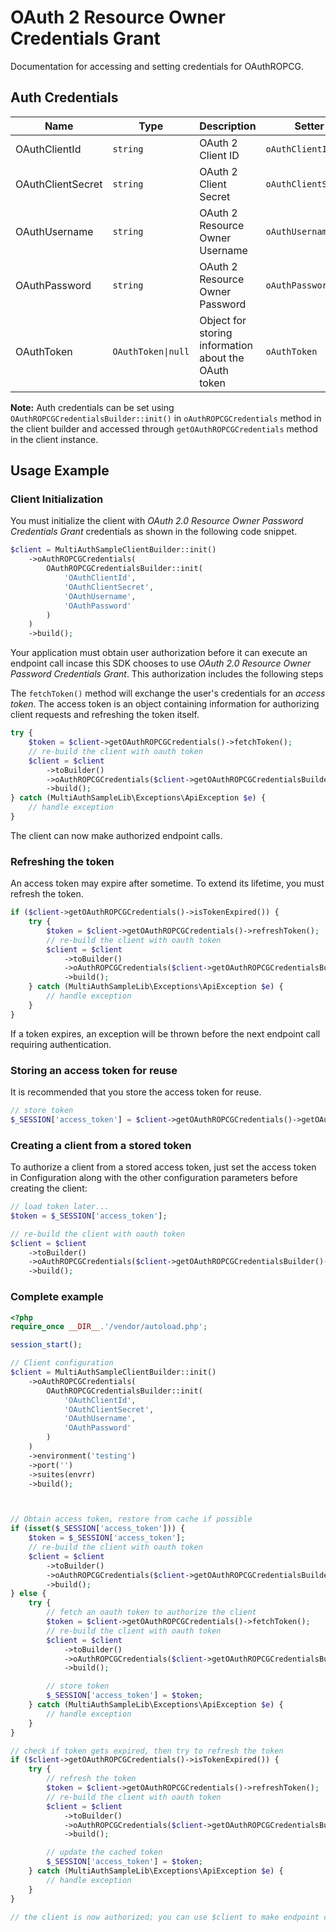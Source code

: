 
# OAuth 2 Resource Owner Credentials Grant



Documentation for accessing and setting credentials for OAuthROPCG.

## Auth Credentials

| Name | Type | Description | Setter | Getter |
|  --- | --- | --- | --- | --- |
| OAuthClientId | `string` | OAuth 2 Client ID | `oAuthClientId` | `getOAuthClientId()` |
| OAuthClientSecret | `string` | OAuth 2 Client Secret | `oAuthClientSecret` | `getOAuthClientSecret()` |
| OAuthUsername | `string` | OAuth 2 Resource Owner Username | `oAuthUsername` | `getOAuthUsername()` |
| OAuthPassword | `string` | OAuth 2 Resource Owner Password | `oAuthPassword` | `getOAuthPassword()` |
| OAuthToken | `OAuthToken\|null` | Object for storing information about the OAuth token | `oAuthToken` | `getOAuthToken()` |



**Note:** Auth credentials can be set using `OAuthROPCGCredentialsBuilder::init()` in `oAuthROPCGCredentials` method in the client builder and accessed through `getOAuthROPCGCredentials` method in the client instance.

## Usage Example

### Client Initialization

You must initialize the client with *OAuth 2.0 Resource Owner Password Credentials Grant* credentials as shown in the following code snippet.

```php
$client = MultiAuthSampleClientBuilder::init()
    ->oAuthROPCGCredentials(
        OAuthROPCGCredentialsBuilder::init(
            'OAuthClientId',
            'OAuthClientSecret',
            'OAuthUsername',
            'OAuthPassword'
        )
    )
    ->build();
```



Your application must obtain user authorization before it can execute an endpoint call incase this SDK chooses to use *OAuth 2.0 Resource Owner Password Credentials Grant*. This authorization includes the following steps

The `fetchToken()` method will exchange the user's credentials for an *access token*. The access token is an object containing information for authorizing client requests and refreshing the token itself.

```php
try {
    $token = $client->getOAuthROPCGCredentials()->fetchToken();
    // re-build the client with oauth token
    $client = $client
        ->toBuilder()
        ->oAuthROPCGCredentials($client->getOAuthROPCGCredentialsBuilder()->oAuthToken($token))
        ->build();
} catch (MultiAuthSampleLib\Exceptions\ApiException $e) {
    // handle exception
}
```

The client can now make authorized endpoint calls.

### Refreshing the token

An access token may expire after sometime. To extend its lifetime, you must refresh the token.

```php
if ($client->getOAuthROPCGCredentials()->isTokenExpired()) {
    try {
        $token = $client->getOAuthROPCGCredentials()->refreshToken();
        // re-build the client with oauth token
        $client = $client
            ->toBuilder()
            ->oAuthROPCGCredentials($client->getOAuthROPCGCredentialsBuilder()->oAuthToken($token))
            ->build();
    } catch (MultiAuthSampleLib\Exceptions\ApiException $e) {
        // handle exception
    }
}
```

If a token expires, an exception will be thrown before the next endpoint call requiring authentication.

### Storing an access token for reuse

It is recommended that you store the access token for reuse.

```php
// store token
$_SESSION['access_token'] = $client->getOAuthROPCGCredentials()->getOAuthToken();
```

### Creating a client from a stored token

To authorize a client from a stored access token, just set the access token in Configuration along with the other configuration parameters before creating the client:

```php
// load token later...
$token = $_SESSION['access_token'];

// re-build the client with oauth token
$client = $client
    ->toBuilder()
    ->oAuthROPCGCredentials($client->getOAuthROPCGCredentialsBuilder()->oAuthToken($token))
    ->build();
```

### Complete example



```php
<?php
require_once __DIR__.'/vendor/autoload.php';

session_start();

// Client configuration
$client = MultiAuthSampleClientBuilder::init()
    ->oAuthROPCGCredentials(
        OAuthROPCGCredentialsBuilder::init(
            'OAuthClientId',
            'OAuthClientSecret',
            'OAuthUsername',
            'OAuthPassword'
        )
    )
    ->environment('testing')
    ->port('')
    ->suites(envrr)
    ->build();



// Obtain access token, restore from cache if possible
if (isset($_SESSION['access_token'])) {
    $token = $_SESSION['access_token'];
    // re-build the client with oauth token
    $client = $client
        ->toBuilder()
        ->oAuthROPCGCredentials($client->getOAuthROPCGCredentialsBuilder()->oAuthToken($token))
        ->build();
} else {
    try {
        // fetch an oauth token to authorize the client
        $token = $client->getOAuthROPCGCredentials()->fetchToken();
        // re-build the client with oauth token
        $client = $client
            ->toBuilder()
            ->oAuthROPCGCredentials($client->getOAuthROPCGCredentialsBuilder()->oAuthToken($token))
            ->build();

        // store token
        $_SESSION['access_token'] = $token;
    } catch (MultiAuthSampleLib\Exceptions\ApiException $e) {
        // handle exception
    }
}

// check if token gets expired, then try to refresh the token
if ($client->getOAuthROPCGCredentials()->isTokenExpired()) {
    try {
        // refresh the token
        $token = $client->getOAuthROPCGCredentials()->refreshToken();
        // re-build the client with oauth token
        $client = $client
            ->toBuilder()
            ->oAuthROPCGCredentials($client->getOAuthROPCGCredentialsBuilder()->oAuthToken($token))
            ->build();

        // update the cached token
        $_SESSION['access_token'] = $token;
    } catch (MultiAuthSampleLib\Exceptions\ApiException $e) {
        // handle exception
    }
}

// the client is now authorized; you can use $client to make endpoint calls
```


